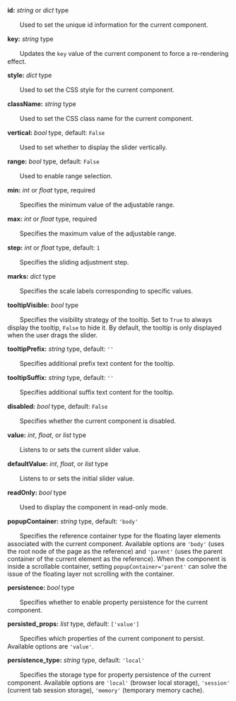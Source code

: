 **id:** *string* or *dict* type

　　Used to set the unique id information for the current component.

**key:** *string* type

　　Updates the `key` value of the current component to force a re-rendering effect.

**style:** *dict* type

　　Used to set the CSS style for the current component.

**className:** *string* type

　　Used to set the CSS class name for the current component.

**vertical:** *bool* type, default: `False`

　　Used to set whether to display the slider vertically.

**range:** *bool* type, default: `False`

　　Used to enable range selection.

**min:** *int* or *float* type, required

　　Specifies the minimum value of the adjustable range.

**max:** *int* or *float* type, required

　　Specifies the maximum value of the adjustable range.

**step:** *int* or *float* type, default: `1`

　　Specifies the sliding adjustment step.

**marks:** *dict* type

　　Specifies the scale labels corresponding to specific values.

**tooltipVisible:** *bool* type

　　Specifies the visibility strategy of the tooltip. Set to `True` to always display the tooltip, `False` to hide it. By default, the tooltip is only displayed when the user drags the slider.

**tooltipPrefix:** *string* type, default: `''`

　　Specifies additional prefix text content for the tooltip.

**tooltipSuffix:** *string* type, default: `''`

　　Specifies additional suffix text content for the tooltip.

**disabled:** *bool* type, default: `False`

　　Specifies whether the current component is disabled.

**value:** *int*, *float*, or *list* type

　　Listens to or sets the current slider value.

**defaultValue:** *int*, *float*, or *list* type

　　Listens to or sets the initial slider value.

**readOnly:** *bool* type

　　Used to display the component in read-only mode.

**popupContainer:** *string* type, default: `'body'`

　　Specifies the reference container type for the floating layer elements associated with the current component. Available options are `'body'` (uses the root node of the page as the reference) and `'parent'` (uses the parent container of the current element as the reference). When the component is inside a scrollable container, setting `popupContainer='parent'` can solve the issue of the floating layer not scrolling with the container.

**persistence:** *bool* type

　　Specifies whether to enable property persistence for the current component.

**persisted_props:** *list* type, default: `['value']`

　　Specifies which properties of the current component to persist. Available options are `'value'`.

**persistence_type:** *string* type, default: `'local'`

　　Specifies the storage type for property persistence of the current component. Available options are `'local'` (browser local storage), `'session'` (current tab session storage), `'memory'` (temporary memory cache).